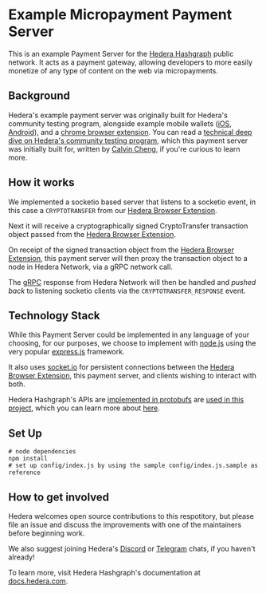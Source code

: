 # Example Micropayment Payment Server

This is an example Payment Server for the [Hedera Hashgraph](https://hedera.com/) public network. It acts as a payment gateway, allowing developers to more easily monetize of any type of content on the web via micropayments.

## Background

Hedera's example payment server was originally built for Hedera's community testing program, alongside example mobile wallets ([iOS](https://github.com/hashgraph/hedera-wallet-ios), [Android](https://github.com/hashgraph/hedera-wallet-android)), and a [chrome browser extension](https://github.com/hashgraph/hedera-browser-extension). You can read a [technical deep dive on Hedera's community testing program](https://www.hedera.com/blog/a-technical-deep-dive-hederas-community-testing-program), which this payment server was initially built for, written by [Calvin Cheng](https://github.com/calvinchengx), if you're curious to learn more.

## How it works

We implemented a socketio based server that listens to a socketio event, in this case a `CRYPTOTRANSFER` from our [Hedera Browser Extension](https://github.com/hashgraph/hedera-browser-extension).

Next it will receive a cryptographically signed CryptoTransfer transaction object passed from the [Hedera Browser Extension](https://github.com/hashgraph/hedera-browser-extension).

On receipt of the signed transaction object from the [Hedera Browser Extension](https://github.com/hashgraph/hedera-browser-extension), this payment server will then proxy the transaction object to a node in Hedera Network, via a gRPC network call.

The [gRPC](https://www.grpc.io/faq/) response from Hedera Network will then be handled and _pushed back_ to listening socketio clients via the `CRYPTOTRANSFER_RESPONSE` event.

## Technology Stack

While this Payment Server could be implemented in any language of your choosing, for our purposes, we choose to implement with [node.js](https://nodejs.org/en/) using the very popular [express.js](https://expressjs.com/) framework.

It also uses [socket.io](https://socket.io/) for persistent connections between the [Hedera Browser Extension](https://github.com/hashgraph/hedera-browser-extension), this payment server, and clients wishing to interact with both.

Hedera Hashgraph's APIs are [implemented in protobufs](https://github.com/hashgraph/hedera-protobuf) are [used in this project](/src/hedera/pbnode/), which you can learn more about [here](https://developers.google.com/protocol-buffers/).

## Set Up

```
# node dependencies
npm install
# set up config/index.js by using the sample config/index.js.sample as reference
```

## How to get involved

Hedera welcomes open source contributions to this respotitory, but please file an issue and discuss the improvements with one of the maintainers before beginning work.

We also suggest joining Hedera's [Discord](https://discordapp.com/invite/FFb9YFX) or [Telegram](https://t.me/hederahashgraph) chats, if you haven't already!

To learn more, visit Hedera Hashgraph's documentation at [docs.hedera.com](https://docs.hedera.com).
